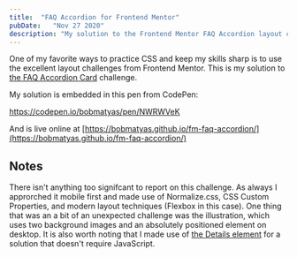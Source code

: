 ```yaml
---
title:  "FAQ Accordion for Frontend Mentor"
pubDate:   "Nov 27 2020"
description: "My solution to the Frontend Mentor FAQ Accordion layout challenge and some lessons learned."
---
```


One of my favorite ways to practice CSS and keep my skills sharp is to use the excellent layout challenges from Frontend Mentor. This is my solution to [the FAQ Accordion Card](https://www.frontendmentor.io/challenges/faq-accordion-card-XlyjD0Oam) challenge.

My solution is embedded in this pen from CodePen:

https://codepen.io/bobmatyas/pen/NWRWVeK

And is live online at [https://bobmatyas.github.io/fm-faq-accordion/](https://bobmatyas.github.io/fm-faq-accordion/)

## Notes

There isn't anything too signifcant to report on this challenge. As always I approrched it mobile first and made use of Normalize.css, CSS Custom Properties, and modern layout techniques (Flexbox in this case). One thing that was an a bit of an unexpected challenge was the illustration, which uses two background images and an absolutely positioned element on desktop. It is also worth noting that I made use of [the Details element](https://developer.mozilla.org/en-US/docs/Web/HTML/Element/details) for a solution that doesn't require JavaScript.


